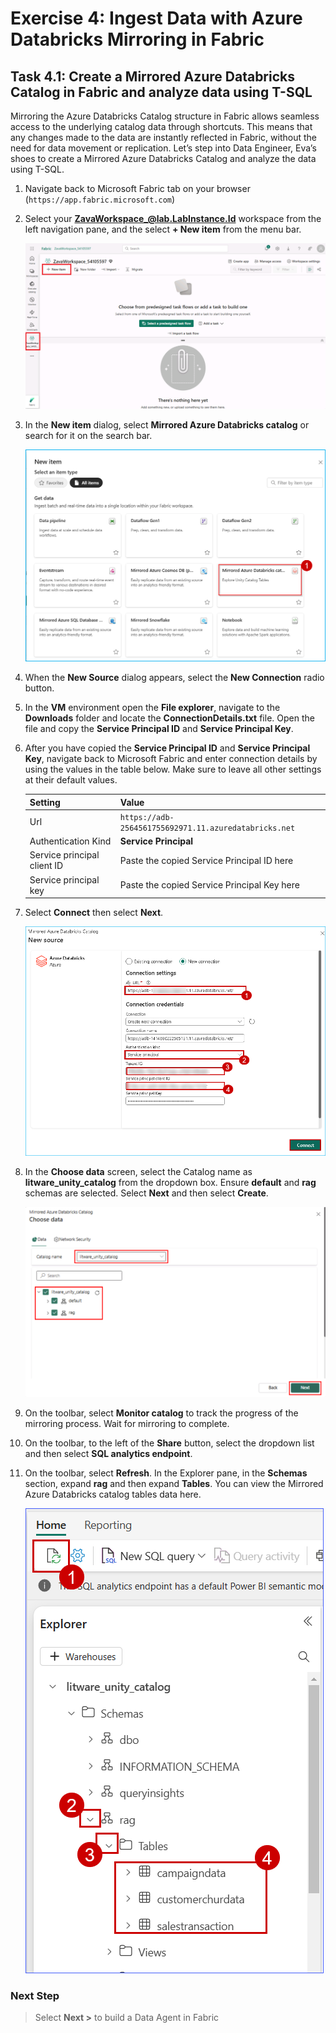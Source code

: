 # Exercise 4: Ingest Data with Azure Databricks Mirroring in Fabric

## Task 4.1: Create a Mirrored Azure Databricks Catalog in Fabric and analyze data using T-SQL

Mirroring the Azure Databricks Catalog structure in Fabric allows seamless access to the underlying catalog data through shortcuts. This means that any changes made to the data are instantly reflected in Fabric, without the need for data movement or replication. Let’s step into Data Engineer, Eva’s shoes to create a Mirrored Azure Databricks Catalog and analyze the data using T-SQL. 

1. Navigate back to Microsoft Fabric tab on your browser (`https://app.fabric.microsoft.com`)

2. Select your **ZavaWorkspace_@lab.LabInstance.Id** workspace from the left navigation pane, and the select **+ New item** from the menu bar.

    ![Screenshot showing the new item option in Microsoft Fabric](media/create-new-item.png)

3. In the **New item** dialog, select **Mirrored Azure Databricks catalog** or search for it on the search bar.

    ![Screenshot showing the selection of Mirrored Azure Databricks catalog in Microsoft Fabric](media/fabric-mirrored-catalog.png)

4. When the **New Source** dialog appears, select the **New Connection** radio button.

5. In the **VM** environment open the **File explorer**, navigate to the **Downloads** folder and locate the **ConnectionDetails.txt** file. Open the file and copy the **Service Principal ID** and **Service Principal Key**.
6. After you have copied the **Service Principal ID** and **Service Principal Key**, navigate back to Microsoft Fabric and enter connection details by using the values in the table below. Make sure to leave all other settings at their default values.

    | Setting         | Value                                    |
    |--------------------|------------------------------------------|
    | Url               | `https://adb-2564561755692971.11.azuredatabricks.net`         |
    | Authentication Kind    | **Service Principal** |
    | Service principal client ID | Paste the copied Service Principal ID here          |
    | Service principal key              | Paste the copied Service Principal Key here                   |

7. Select **Connect** then select **Next**.

    ![Screenshot showing the connection details for the Mirrored Azure Databricks catalog in Microsoft Fabric](media/fabric-connect.png)

8. In the **Choose data** screen, select the Catalog name as **litware_unity_catalog** from the dropdown box. Ensure **default** and **rag** schemas are selected. Select **Next** and then select **Create**.

    ![Screenshot showing the selection of catalog and schemas in Microsoft Fabric](media/fabric-choose-catalog.png)

9. On the toolbar, select **Monitor catalog** to track the progress of the mirroring process. Wait for mirroring to complete.

10. On the toolbar, to the left of the **Share** button, select the dropdown list and then select **SQL analytics endpoint**.

11. On the toolbar, select **Refresh**. In the Explorer pane, in the **Schemas** section, expand **rag** and then expand **Tables**. You can view the Mirrored Azure Databricks catalog tables data here.

    ![Screenshot showing the Explorer pane with the expanded schemas and tables in Microsoft Fabric](media/fabric-explorer-pane.png)

### Next Step

> Select **Next >** to build a Data Agent in Fabric
